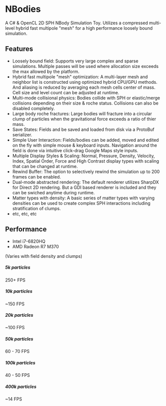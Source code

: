 # NBodies
A C# &amp; OpenCL 2D SPH NBody Simulation Toy. Utilizes a compressed multi-level hybrid fast multipole "mesh" for a high performance loosely bound simulation.

Features
----------

* Loosely bound field: Supports very large complex and sparse simulations. Multiple passes will be used where allocation size exceeds the max allowed by the platform.
* Hybrid fast multipole "mesh" optimization: A multi-layer mesh and neighbor list is constructed using optimized hybrid CPU/GPU methods. And aliasing is reduced by averaging each mesh cells center of mass. Cell size and level count can be adjusted at runtime.
* Multi-mode collisional physics: Bodies collide with SPH or elastic/merge collisions depending on their size & roche status. Collisions can also be disabled completely.
* Large body roche fractures: Large bodies will fracture into a circular clump of particles when the gravitational force exceeds a ratio of thier mass.
* Save States: Fields and be saved and loaded from disk via a ProtoBuf serializer.
* Simple User Interaction: Fields/bodies can be added, moved and edited on the fly with simple mouse & keyboard inputs. Navigation around the field is done via intuitive click-drag Google Maps style inputs.
* Multiple Display Styles & Scaling: Normal, Pressure, Density, Velocity, Index, Spatial Order, Force and High Contrast display types with scaling that can be changed at runtime.
* Rewind Buffer: The option to selectively rewind the simulation up to 200 frames can be enabled.
* Dual-mode abstracted rendering: The default renderer utilizes SharpDX for Direct 2D rendering. But a GDI based renderer is included and they can be swiched anytime during runtime.
* Matter types with density: A basic series of matter types with varying densities can be used to create complex SPH interactions including stratification of clumps.
* etc, etc, etc

Performance
-----------

* Intel i7-6820HQ
* AMD Radeon R7 M370

(Varies with field density and clumps)

##### 5k particles #####
250+ FPS

##### 10k particles #####
~150 FPS

##### 20k particles #####
~100 FPS

##### 50k particles #####
60 - 70 FPS

##### 100k particles #####
40 - 50 FPS

##### 400k particles #####
~14 FPS

